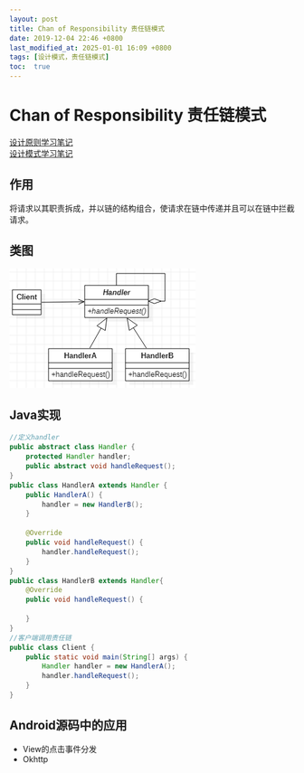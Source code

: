 ```yaml
---
layout: post
title: Chan of Responsibility 责任链模式
date: 2019-12-04 22:46 +0800
last_modified_at: 2025-01-01 16:09 +0800
tags: [设计模式，责任链模式]
toc:  true
---
```


# Chan of Responsibility 责任链模式

[设计原则学习笔记](https://www.jianshu.com/p/f7f79adad32b)  
[设计模式学习笔记](https://www.jianshu.com/p/08bf9381697c)  
## 作用
将请求以其职责拆成，并以链的结构组合，使请求在链中传递并且可以在链中拦截请求。
## 类图
![责任链模式类图](https://github.com/Charles199310/Charles199310.github.io/blob/main/assets/images/chain_of_responsibility_01.PNG?raw=true)
## Java实现
```Java
//定义handler
public abstract class Handler {
    protected Handler handler;
    public abstract void handleRequest();
}
public class HandlerA extends Handler {
    public HandlerA() {
        handler = new HandlerB();
    }

    @Override
    public void handleRequest() {
        handler.handleRequest();
    }
}
public class HandlerB extends Handler{
    @Override
    public void handleRequest() {

    }
}
//客户端调用责任链
public class Client {
    public static void main(String[] args) {
        Handler handler = new HandlerA();
        handler.handleRequest();
    }
}
```
## Android源码中的应用
* View的点击事件分发
* Okhttp
